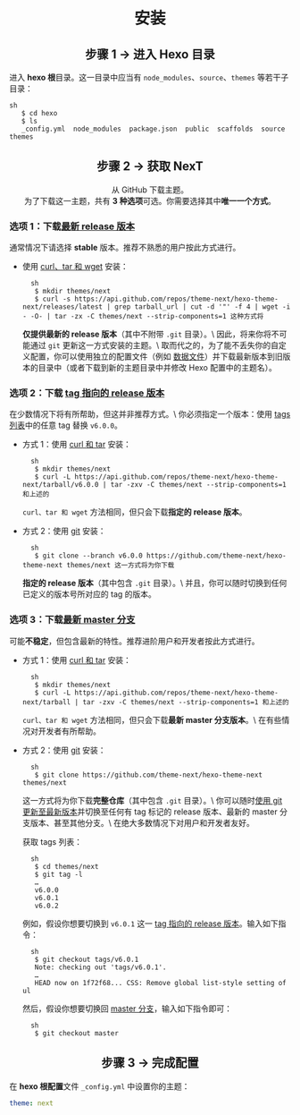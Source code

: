 <h1 align="center">安装</h1>

<h2 align="center">步骤 1 &rarr; 进入 Hexo 目录</h2>

进入 **hexo 根**目录。这一目录中应当有 `node_modules`、`source`、`themes` 等若干子目录： 

    sh
       $ cd hexo
       $ ls
       _config.yml  node_modules  package.json  public  scaffolds  source  themes

<h2 align="center">步骤 2 &rarr; 获取 NexT</h2>

<p align="center">
  从 GitHub 下载主题。</br> 为了下载这一主题，共有 <b>3 种选项</b>可选。你需要选择其中<b>唯一一个方式</b>。
</p>

### 选项 1：下载[最新 release 版本](https://github.com/theme-next/hexo-theme-next/releases/latest)

通常情况下请选择 **stable** 版本。推荐不熟悉的用户按此方式进行。

- 使用 [curl、tar 和 wget](http://lmgtfy.com/?q=linux+curl+tar+wget+install) 安装：
    
        sh
         $ mkdir themes/next
         $ curl -s https://api.github.com/repos/theme-next/hexo-theme-next/releases/latest | grep tarball_url | cut -d '"' -f 4 | wget -i - -O- | tar -zx -C themes/next --strip-components=1 这种方式将
    
    **仅提供最新的 release 版本**（其中不附带 `.git` 目录）。\ 因此，将来你将不可能通过 `git` 更新这一方式安装的主题。\ 取而代之的，为了能不丢失你的自定义配置，你可以使用独立的配置文件（例如 [数据文件](https://github.com/theme-next/hexo-theme-next/blob/master/docs/cn/DATA-FILES.md)）并下载最新版本到旧版本的目录中（或者下载到新的主题目录中并修改 Hexo 配置中的主题名）。

### 选项 2：下载 [tag 指向的 release 版本](https://github.com/theme-next/hexo-theme-next/releases)

在少数情况下将有所帮助，但这并非推荐方式。\ 你必须指定一个版本：使用 [tags 列表](https://github.com/theme-next/hexo-theme-next/tags)中的任意 tag 替换 `v6.0.0`。

- 方式 1：使用 [curl 和 tar](http://lmgtfy.com/?q=linux+curl+tar+install) 安装：
    
        sh
         $ mkdir themes/next
         $ curl -L https://api.github.com/repos/theme-next/hexo-theme-next/tarball/v6.0.0 | tar -zxv -C themes/next --strip-components=1 和上述的 
    
    `curl、tar 和 wget` 方法相同，但只会下载**指定的 release 版本**。

- 方式 2：使用 [git](http://lmgtfy.com/?q=linux+git+install) 安装：
    
        sh
         $ git clone --branch v6.0.0 https://github.com/theme-next/hexo-theme-next themes/next 这一方式将为你下载
    
    **指定的 release 版本**（其中包含 `.git` 目录）。\ 并且，你可以随时切换到任何已定义的版本号所对应的 tag 的版本。

### 选项 3：下载[最新 master 分支](https://github.com/theme-next/hexo-theme-next/archive/master.zip)

可能**不稳定**，但包含最新的特性。推荐进阶用户和开发者按此方式进行。

- 方式 1：使用 [curl 和 tar](http://lmgtfy.com/?q=linux+curl+tar+install) 安装：
    
        sh
         $ mkdir themes/next
         $ curl -L https://api.github.com/repos/theme-next/hexo-theme-next/tarball | tar -zxv -C themes/next --strip-components=1 和上述的 
    
    `curl、tar 和 wget` 方法相同，但只会下载**最新 master 分支版本**。\ 在有些情况对开发者有所帮助。

- 方式 2：使用 [git](http://lmgtfy.com/?q=linux+git+install) 安装：
    
        sh
         $ git clone https://github.com/theme-next/hexo-theme-next themes/next
    
    这一方式将为你下载**完整仓库**（其中包含 `.git` 目录）。\ 你可以随时[使用 git 更新至最新版本](https://github.com/theme-next/hexo-theme-next/blob/master/docs/cn/README.md#update)并切换至任何有 tag 标记的 release 版本、最新的 master 分支版本、甚至其他分支。\ 在绝大多数情况下对用户和开发者友好。
    
    获取 tags 列表：
    
        sh
         $ cd themes/next
         $ git tag -l
         …
         v6.0.0
         v6.0.1
         v6.0.2
    
    例如，假设你想要切换到 `v6.0.1` 这一 [tag 指向的 release 版本](https://github.com/theme-next/hexo-theme-next/tags)。输入如下指令：
    
        sh
         $ git checkout tags/v6.0.1
         Note: checking out 'tags/v6.0.1'.
         …
         HEAD now on 1f72f68... CSS: Remove global list-style setting of ul
    
    然后，假设你想要切换回 [master 分支](https://github.com/theme-next/hexo-theme-next/commits/master)，输入如下指令即可：
    
        sh
         $ git checkout master

<h2 align="center">步骤 3 &rarr; 完成配置</h2>

在 **hexo 根配置**文件 `_config.yml` 中设置你的主题：

```yml
theme: next
```